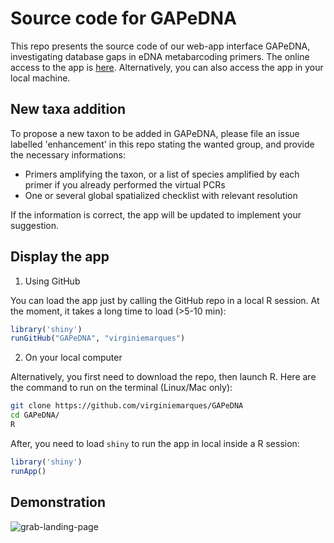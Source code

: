 # Source code for GAPeDNA 

This repo presents the source code of our web-app interface GAPeDNA, investigating database gaps in eDNA metabarcoding primers. The online access to the app is [here](https://shiny.cefe.cnrs.fr/GAPeDNA/).
Alternatively, you can also access the app in your local machine. 

## New taxa addition

To propose a new taxon to be added in GAPeDNA, please file an issue labelled 'enhancement' in this repo stating the wanted group, and provide the necessary informations:

* Primers amplifying the taxon, or a list of species amplified by each primer if you already performed the virtual PCRs
* One or several global spatialized checklist with relevant resolution 

If the information is correct, the app will be updated to implement your suggestion. 

## Display the app

1) Using GitHub

You can load the app just by calling the GitHub repo in a local R session. At the moment, it takes a  long time to load (>5-10 min):

```R
library('shiny')
runGitHub("GAPeDNA", "virginiemarques")
```

2) On your local computer

Alternatively, you first need to download the repo, then launch R. Here are the command to run on the terminal (Linux/Mac only):

```bash
git clone https://github.com/virginiemarques/GAPeDNA
cd GAPeDNA/
R
```

After, you need to load `shiny` to run the app in local inside a R session:

```R
library('shiny')
runApp()
```

## Demonstration

![grab-landing-page](https://github.com/virginiemarques/Gaps_shiny_quicktest/blob/master/README/Shiny_2.gif)
